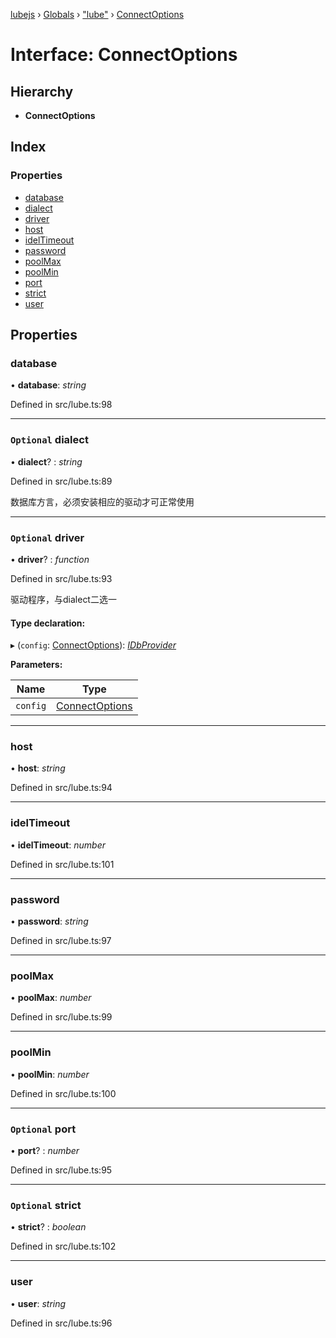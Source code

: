 [lubejs](../README.md) › [Globals](../globals.md) › ["lube"](../modules/_lube_.md) › [ConnectOptions](_lube_.connectoptions.md)

# Interface: ConnectOptions

## Hierarchy

* **ConnectOptions**

## Index

### Properties

* [database](_lube_.connectoptions.md#database)
* [dialect](_lube_.connectoptions.md#optional-dialect)
* [driver](_lube_.connectoptions.md#optional-driver)
* [host](_lube_.connectoptions.md#host)
* [idelTimeout](_lube_.connectoptions.md#ideltimeout)
* [password](_lube_.connectoptions.md#password)
* [poolMax](_lube_.connectoptions.md#poolmax)
* [poolMin](_lube_.connectoptions.md#poolmin)
* [port](_lube_.connectoptions.md#optional-port)
* [strict](_lube_.connectoptions.md#optional-strict)
* [user](_lube_.connectoptions.md#user)

## Properties

###  database

• **database**: *string*

Defined in src/lube.ts:98

___

### `Optional` dialect

• **dialect**? : *string*

Defined in src/lube.ts:89

数据库方言，必须安装相应的驱动才可正常使用

___

### `Optional` driver

• **driver**? : *function*

Defined in src/lube.ts:93

驱动程序，与dialect二选一

#### Type declaration:

▸ (`config`: [ConnectOptions](_lube_.connectoptions.md)): *[IDbProvider](_lube_.idbprovider.md)*

**Parameters:**

Name | Type |
------ | ------ |
`config` | [ConnectOptions](_lube_.connectoptions.md) |

___

###  host

• **host**: *string*

Defined in src/lube.ts:94

___

###  idelTimeout

• **idelTimeout**: *number*

Defined in src/lube.ts:101

___

###  password

• **password**: *string*

Defined in src/lube.ts:97

___

###  poolMax

• **poolMax**: *number*

Defined in src/lube.ts:99

___

###  poolMin

• **poolMin**: *number*

Defined in src/lube.ts:100

___

### `Optional` port

• **port**? : *number*

Defined in src/lube.ts:95

___

### `Optional` strict

• **strict**? : *boolean*

Defined in src/lube.ts:102

___

###  user

• **user**: *string*

Defined in src/lube.ts:96
